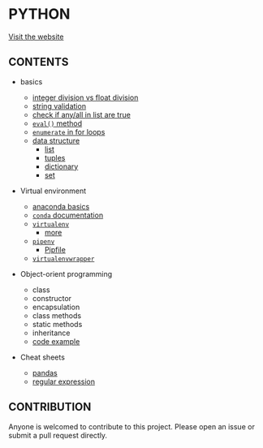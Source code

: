 # PYTHON

[Visit the website](https://flaviaouyang.github.io/python/)

## CONTENTS

- basics

  - [integer division vs float division](https://github.com/flaviaouyang/python/blob/master/basics/div.py)
  - [string validation](https://github.com/flaviaouyang/python/blob/master/basics/string/string_validation.py)
  - [check if any/all in list are true](https://github.com/flaviaouyang/python/blob/master/basics/check_truth.py)
  - [`eval()` method](./basics/eval-method/eval.md)
  - [`enumerate` in for loops](https://github.com/flaviaouyang/python/blob/master/basics/enumerate_function.py)
  - [data structure](./basics/data-structure/comparison.md)
    - [list](https://github.com/flaviaouyang/python/blob/master/basics/data-structure/list.py)
    - [tuples](https://github.com/flaviaouyang/python/blob/master/basics/data-structure/tuples.py)
    - [dictionary](https://github.com/flaviaouyang/python/blob/master/basics/data-structure/dictionary.py)
    - [set](https://github.com/flaviaouyang/python/blob/master/basics/data-structure/set.py)

- Virtual environment

  - [anaconda basics](./virtual-environment/anaconda.md)
  - [`conda` documentation](./virtual-environment/conda.md)
  - [`virtualenv`](./virtual-environment/virtualenv/virtualenv.md)
    - [more](./virtual-environment/virtualenv/virtualenv-more.md)
  - [`pipenv`](./virtual-environment//pipenv-example/shell_scripts.md)
    - [Pipfile](./virtual-environment/pipenv-example/Pipfile)
  - [`virtualenvwrapper`](./virtual-environment/virtualenvwrapper.md)

- Object-orient programming

  - class
  - constructor
  - encapsulation
  - class methods
  - static methods
  - inheritance
  - [code example](./object-oriented-programming/Dog.py)

- Cheat sheets
  - [pandas](./cheat-sheet/pandas.pdf)
  - [regular expression](./cheat-sheet/regex.md)

## CONTRIBUTION

Anyone is welcomed to contribute to this project. Please open an issue or submit a pull request directly.
